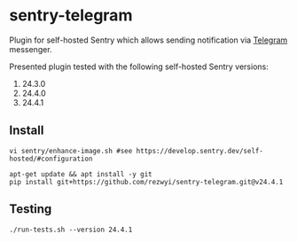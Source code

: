 # sentry-telegram

Plugin for self-hosted Sentry which allows sending notification via [Telegram](https://telegram.org/) messenger.

Presented plugin tested with the following self-hosted Sentry versions:
1. 24.3.0
1. 24.4.0
1. 24.4.1

## Install

```shell
vi sentry/enhance-image.sh #see https://develop.sentry.dev/self-hosted/#configuration

apt-get update && apt install -y git
pip install git+https://github.com/rezwyi/sentry-telegram.git@v24.4.1
```

## Testing

```shell
./run-tests.sh --version 24.4.1
```
